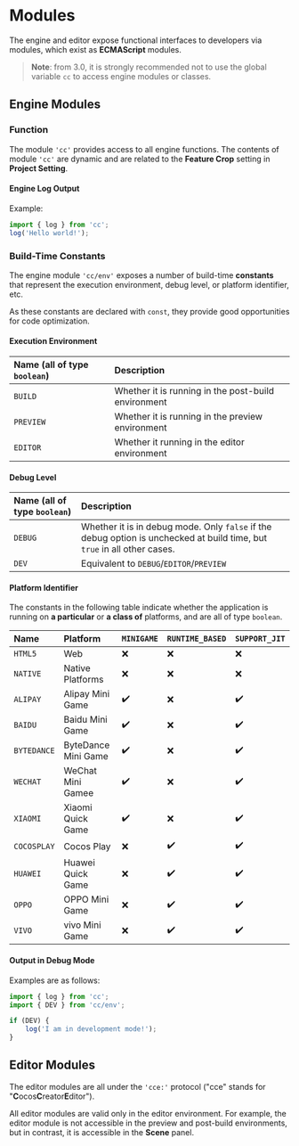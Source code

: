 # Modules

The engine and editor expose functional interfaces to developers via modules, which exist as **ECMAScript** modules.

> **Note**: from 3.0, it is strongly recommended not to use the global variable `cc` to access engine modules or classes.

## Engine Modules

### Function

The module `'cc'` provides access to all engine functions. The contents of module `'cc'` are dynamic and are related to the **Feature Crop** setting in **Project Setting**.

#### Engine Log Output

Example:

```ts
import { log } from 'cc';
log('Hello world!');
```

### Build-Time Constants

The engine module `'cc/env'` exposes a number of build-time **constants** that represent the execution environment, debug level, or platform identifier, etc.

As these constants are declared with `const`, they provide good opportunities for code optimization.

#### Execution Environment

| Name (all of type `boolean`) | Description |
| :-------- | :------------------- |
| `BUILD` | Whether it is running in the post-build environment |
| `PREVIEW` | Whether it is running in the preview environment |
| `EDITOR` | Whether it running in the editor environment |

#### Debug Level

| Name (all of type `boolean`) | Description |
| :------ | :------ |
| `DEBUG` | Whether it is in debug mode. Only `false` if the debug option is unchecked at build time, but `true` in all other cases.
| `DEV` | Equivalent to `DEBUG`/`EDITOR`/`PREVIEW` |

#### Platform Identifier

The constants in the following table indicate whether the application is running on **a particular** or **a class of** platforms, and are all of type `boolean`.
<!-- Please sort the table below in dictionary order -->

| Name | Platform | `MINIGAME` | `RUNTIME_BASED` | `SUPPORT_JIT` |
| :---------- | :---------- | :----------------- | :----------------- | :----------------- |
| `HTML5` | Web | ❌ | ❌ | ❌ |
| `NATIVE` | Native Platforms | ❌ | ❌ | ❌ |
| `ALIPAY` | Alipay Mini Game | ✔️ | ❌ | ✔️ |
| `BAIDU` | Baidu Mini Game | ✔️ | ❌ | ✔️ |
| `BYTEDANCE` | ByteDance Mini Game | ✔️ | ❌ | ✔️ |
| `WECHAT` | WeChat Mini Gamee | ✔️ | ❌ | ✔️ |
| `XIAOMI` | Xiaomi Quick Game | ✔️ | ❌ | ✔️ |
| `COCOSPLAY` | Cocos Play | ❌ | ✔️ | ✔️ |
| `HUAWEI` | Huawei Quick Game | ❌ | ✔️ | ✔️ |
| `OPPO` | OPPO Mini Game | ❌ | ✔️ | ✔️ |
| `VIVO` | vivo Mini Game | ❌ | ✔️ | ✔️ |

#### Output in Debug Mode

Examples are as follows:

```ts
import { log } from 'cc';
import { DEV } from 'cc/env';

if (DEV) {
    log('I am in development mode!');
}
```

## Editor Modules

The editor modules are all under the `'cce:'` protocol ("cce" stands for "**C**ocos**C**reator**E**ditor").

All editor modules are valid only in the editor environment. For example, the editor module is not accessible in the preview and post-build environments, but in contrast, it is accessible in the **Scene** panel.

<!--
| Module name | for |
|---------------|----------------|
| `'cce:gizmo'` | Gizmo |
-->
